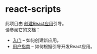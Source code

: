 # react-scripts

此项目由 [创建React应用](https://github.com/facebookincubator/create-react-app)引导。<br>
请参阅它的文档：

* [入门](https://github.com/XanthusL/create-react-app-zh/blob/master/README.md#入门) – 如何创建新应用。
* [用户指南](https://github.com/XanthusL/create-react-app-zh/blob/master/packages/react-scripts/template/README-zh.md) – 如何根据引导开发React应用。
